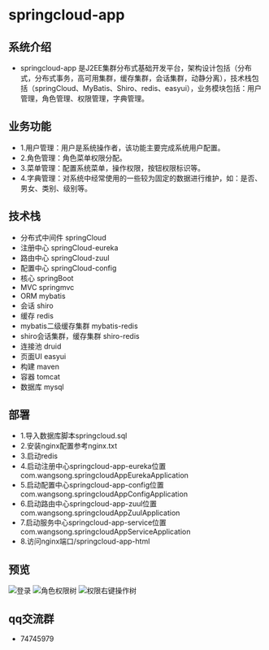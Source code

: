 # springcloud-app

## 系统介绍

- springcloud-app 是J2EE集群分布式基础开发平台，架构设计包括（分布式，分布式事务，高可用集群，缓存集群，会话集群，动静分离），技术栈包括（springCloud、MyBatis、Shiro、redis、easyui），业务模块包括：用户管理，角色管理、权限管理，字典管理。

## 业务功能

- 1.用户管理：用户是系统操作者，该功能主要完成系统用户配置。
- 2.角色管理：角色菜单权限分配。
- 3.菜单管理：配置系统菜单，操作权限，按钮权限标识等。
- 4.字典管理：对系统中经常使用的一些较为固定的数据进行维护，如：是否、男女、类别、级别等。

## 技术栈

- 分布式中间件 springCloud
- 注册中心 springCloud-eureka
- 路由中心 springCloud-zuul
- 配置中心 springCloud-config
- 核心 springBoot 
- MVC springmvc 
- ORM mybatis 
- 会话 shiro 
- 缓存 redis 
- mybatis二级缓存集群 mybatis-redis
- shiro会话集群，缓存集群 shiro-redis
- 连接池 druid
- 页面UI easyui
- 构建 maven
- 容器 tomcat
- 数据库 mysql

## 部署

- 1.导入数据库脚本springcloud.sql
- 2.安装nginx配置参考nginx.txt
- 3.启动redis
- 4.启动注册中心springcloud-app-eureka位置com.wangsong.springcloudAppEurekaApplication
- 5.启动配置中心springcloud-app-config位置com.wangsong.springcloudAppConfigApplication
- 6.启动路由中心springcloud-app-zuul位置com.wangsong.springcloudAppZuulApplication
- 7.启动服务中心springcloud-app-service位置com.wangsong.springcloudAppServiceApplication
- 8.访问nginx端口/springcloud-app-html

## 预览

![](http://git.oschina.net/uploads/images/2016/1116/164543_5571d631_420150.png "登录")
![](http://git.oschina.net/uploads/images/2016/1116/164618_99cd6105_420150.png "角色权限树")
![](http://git.oschina.net/uploads/images/2016/1116/164633_6dd5c2e9_420150.png "权限右键操作树")

## qq交流群

- 74745979